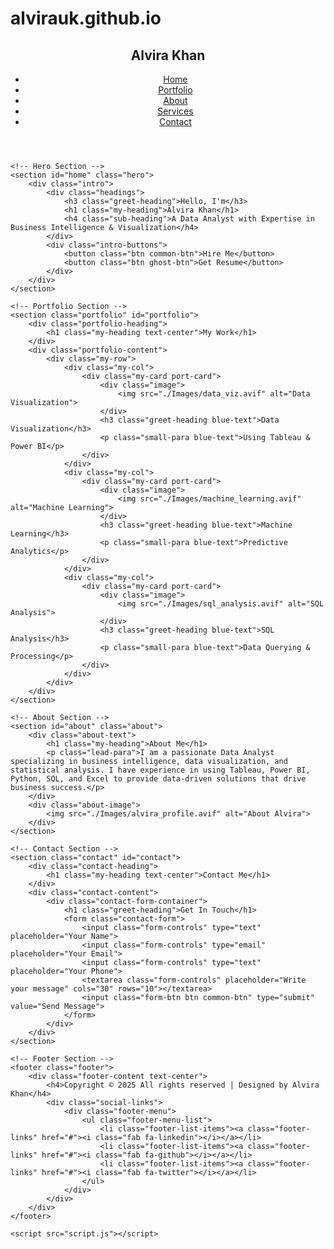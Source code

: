 # alvirauk.github.io
<!DOCTYPE html>
<html lang="en">

<head>
    <meta charset="UTF-8">
    <meta name="viewport" content="width=device-width, initial-scale=1.0">
    <title>Alvira Khan - Data Analyst</title>
    <link rel="stylesheet" href="https://cdnjs.cloudflare.com/ajax/libs/font-awesome/6.4.2/css/all.min.css" integrity="sha512-z3gLpd7yknf1YoNbCzqRKc4qyor8gaKU1qmn+CShxbuBusANI9QpRohGBreCFkKxLhei6S9CQXFEbbKuqLg0DA==" crossorigin="anonymous" referrerpolicy="no-referrer" />
    <link rel="stylesheet" href="style.css">
    <link rel="stylesheet" href="responsive.css">
</head>

<body>
    <!-- Navbar Header -->
    <header class="header">
        <nav class="navbar">
            <div class="logo">
                <h2 class="logo-heading">Alvira Khan</h2>
            </div>
            <div class="hamburger" id="hamburger">
                <i class="fas fa-bars hamburger-icon"></i>
                <i class="fas fa-times cross-icon"></i>
            </div>
            <div class="menu">
                <ul class="menu-list">
                    <li class="menu-list-items"><a class="links" href="#home">Home</a></li>
                    <li class="menu-list-items"><a class="links" href="#portfolio">Portfolio</a></li>
                    <li class="menu-list-items"><a class="links" href="#about">About</a></li>
                    <li class="menu-list-items"><a class="links" href="#services">Services</a></li>
                    <li class="menu-list-items"><a class="links" href="#contact">Contact</a></li>
                </ul>
            </div>
        </nav>
    </header>

    <!-- Hero Section -->
    <section id="home" class="hero">
        <div class="intro">
            <div class="headings">
                <h3 class="greet-heading">Hello, I'm</h3>
                <h1 class="my-heading">Alvira Khan</h1>
                <h4 class="sub-heading">A Data Analyst with Expertise in Business Intelligence & Visualization</h4>
            </div>
            <div class="intro-buttons">
                <button class="btn common-btn">Hire Me</button>
                <button class="btn ghost-btn">Get Resume</button>
            </div>
        </div>
    </section>

    <!-- Portfolio Section -->
    <section class="portfolio" id="portfolio">
        <div class="portfolio-heading">
            <h1 class="my-heading text-center">My Work</h1>
        </div>
        <div class="portfolio-content">
            <div class="my-row">
                <div class="my-col">
                    <div class="my-card port-card">
                        <div class="image">
                            <img src="./Images/data_viz.avif" alt="Data Visualization">
                        </div>
                        <h3 class="greet-heading blue-text">Data Visualization</h3>
                        <p class="small-para blue-text">Using Tableau & Power BI</p>
                    </div>
                </div>
                <div class="my-col">
                    <div class="my-card port-card">
                        <div class="image">
                            <img src="./Images/machine_learning.avif" alt="Machine Learning">
                        </div>
                        <h3 class="greet-heading blue-text">Machine Learning</h3>
                        <p class="small-para blue-text">Predictive Analytics</p>
                    </div>
                </div>
                <div class="my-col">
                    <div class="my-card port-card">
                        <div class="image">
                            <img src="./Images/sql_analysis.avif" alt="SQL Analysis">
                        </div>
                        <h3 class="greet-heading blue-text">SQL Analysis</h3>
                        <p class="small-para blue-text">Data Querying & Processing</p>
                    </div>
                </div>
            </div>
        </div>
    </section>

    <!-- About Section -->
    <section id="about" class="about">
        <div class="about-text">
            <h1 class="my-heading">About Me</h1>
            <p class="lead-para">I am a passionate Data Analyst specializing in business intelligence, data visualization, and statistical analysis. I have experience in using Tableau, Power BI, Python, SQL, and Excel to provide data-driven solutions that drive business success.</p>
        </div>
        <div class="about-image">
            <img src="./Images/alvira_profile.avif" alt="About Alvira">
        </div>
    </section>

    <!-- Contact Section -->
    <section class="contact" id="contact">
        <div class="contact-heading">
            <h1 class="my-heading text-center">Contact Me</h1>
        </div>
        <div class="contact-content">
            <div class="contact-form-container">
                <h1 class="greet-heading">Get In Touch</h1>
                <form class="contact-form">
                    <input class="form-controls" type="text" placeholder="Your Name">
                    <input class="form-controls" type="email" placeholder="Your Email">
                    <input class="form-controls" type="text" placeholder="Your Phone">
                    <textarea class="form-controls" placeholder="Write your message" cols="30" rows="10"></textarea>
                    <input class="form-btn btn common-btn" type="submit" value="Send Message">
                </form>
            </div>
        </div>
    </section>

    <!-- Footer Section -->
    <footer class="footer">
        <div class="footer-content text-center">
            <h4>Copyright © 2025 All rights reserved | Designed by Alvira Khan</h4>
            <div class="social-links">
                <div class="footer-menu">
                    <ul class="footer-menu-list">
                        <li class="footer-list-items"><a class="footer-links" href="#"><i class="fab fa-linkedin"></i></a></li>
                        <li class="footer-list-items"><a class="footer-links" href="#"><i class="fab fa-github"></i></a></li>
                        <li class="footer-list-items"><a class="footer-links" href="#"><i class="fab fa-twitter"></i></a></li>
                    </ul>
                </div>
            </div>
        </div>
    </footer>

    <script src="script.js"></script>
</body>
</html>
